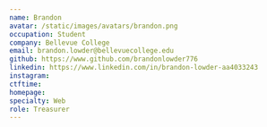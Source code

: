 ```yaml
---
name: Brandon
avatar: /static/images/avatars/brandon.png
occupation: Student
company: Bellevue College
email: brandon.lowder@bellevuecollege.edu
github: https://www.github.com/brandonlowder776
linkedin: https://www.linkedin.com/in/brandon-lowder-aa4033243
instagram:
ctftime:
homepage:
specialty: Web
role: Treasurer
---
```

